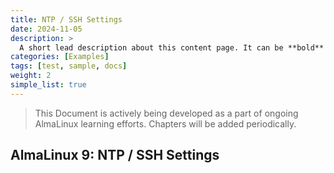 ```yaml
---
title: NTP / SSH Settings
date: 2024-11-05
description: >
  A short lead description about this content page. It can be **bold** or _italic_ and can be split over multiple paragraphs.
categories: [Examples]
tags: [test, sample, docs]
weight: 2
simple_list: true
---
```


> This Document is actively being developed as a part of ongoing AlmaLinux learning efforts. Chapters will be added periodically.

## AlmaLinux 9: NTP / SSH Settings
